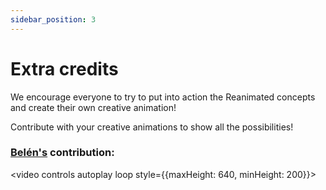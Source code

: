 ```yaml
---
sidebar_position: 3
---
```


# Extra credits

We encourage everyone to try to put into action the Reanimated concepts and create their own creative animation!

Contribute with your creative animations to show all the possibilities!

### [Belén's](https://github.com/carozo/) contribution:

<video controls autoplay loop style={{maxHeight: 640, minHeight: 200}}>

  <source src="https://user-images.githubusercontent.com/80724668/187311169-f5965d2c-0594-4fee-bb03-7b571e7d7ad8.mov" />
</video>
